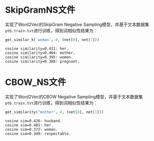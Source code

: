 # SkipGramNS文件

实现了Word2Vec的SkipGram Negative Sampling模型，并基于文本数据集`ptb.train.txt`进行训练，得到词相似性结果为：

```python
get_similar_k('woman', 4, (net[0], net[1]))
```

    cosine similarity=0.411: her.
    cosine similarity=0.404: mother.
    cosine similarity=0.395: women.
    cosine similarity=0.388: pregnant.

# CBOW_NS文件

实现了Word2Vec的CBOW Negative Sampling模型，并基于文本数据集`ptb.train.txt`进行训练，得到词相似性结果为：

```python
get_similarity("mother", 4, (net[0], net[1]))
```

    cosine sim=0.426: husband.
    cosine sim=0.401: her.
    cosine sim=0.372: woman.
    cosine sim=0.349: respectable.

